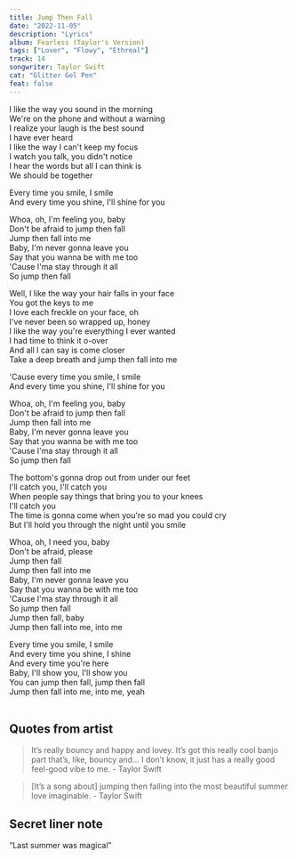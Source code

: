 ```yaml
---
title: Jump Then Fall
date: "2022-11-05"
description: "Lyrics"
album: Fearless (Taylor's Version)
tags: ["Lover", "Flowy", "Ethreal"]
track: 14
songwriter: Taylor Swift
cat: "Glitter Gel Pen"
feat: false
---
```


<p className="verse-one">
I like the way you sound in the morning <br />
We're on the phone and without a warning <br />
I realize your laugh is the best sound <br />
I have ever heard <br />
I like the way I can't keep my focus <br />
I watch you talk, you didn't notice <br />
I hear the words but all I can think is <br />
We should be together <br />
</p>
<p className="pre-chorus">
Every time you smile, I smile <br />
And every time you shine, I'll shine for you <br />
</p>
<p className="chorus">
Whoa, oh, I'm feeling you, baby <br />
Don't be afraid to jump then fall <br />
Jump then fall into me <br />
Baby, I'm never gonna leave you <br />
Say that you wanna be with me too <br />
'Cause I'ma stay through it all <br />
So jump then fall <br />
</p>
<p className="verse-two">
Well, I like the way your hair falls in your face <br />
You got the keys to me <br />
I love each freckle on your face, oh <br />
I've never been so wrapped up, honey <br />
I like the way you're everything I ever wanted <br />
I had time to think it o-over <br />
And all I can say is come closer <br />
Take a deep breath and jump then fall into me <br />
</p>
<p className="pre-chorus">
'Cause every time you smile, I smile <br />
And every time you shine, I'll shine for you <br />
</p>
<p className="chorus">
Whoa, oh, I'm feeling you, baby <br />
Don't be afraid to jump then fall <br />
Jump then fall into me <br />
Baby, I'm never gonna leave you <br />
Say that you wanna be with me too <br />
'Cause I'ma stay through it all <br />
So jump then fall <br />
</p>
<p className="bridge">
The bottom's gonna drop out from under our feet <br />
I'll catch you, I'll catch you <br />
When people say things that bring you to your knees <br />
I'll catch you <br />
The time is gonna come when you're so mad you could cry <br />
But I'll hold you through the night until you smile <br />
</p>
<p className="chorus">
Whoa, oh, I need you, baby <br />
Don't be afraid, please <br />
Jump then fall <br />
Jump then fall into me <br />
Baby, I'm never gonna leave you <br />
Say that you wanna be with me too <br />
'Cause I'ma stay through it all <br />
So jump then fall <br />
Jump then fall, baby <br />
Jump then fall into me, into me <br />
</p>
<p className="outro">
Every time you smile, I smile <br />
And every time you shine, I shine <br />
And every time you're here <br />
Baby, I'll show you, I'll show you <br />
You can jump then fall, jump then fall <br />
Jump then fall into me, into me, yeah <br />
 <br />
 </p>

## Quotes from artist

<blockquote>
 It’s really bouncy and happy and lovey. It’s got this really cool banjo part that’s, like, bouncy and… I don’t know, it just has a really good feel-good vibe to me. - Taylor Swift
</blockquote>

<blockquote>
[It’s a song about] jumping then falling into the most beautiful summer love imaginable. - Taylor Swift
</blockquote>

## Secret liner note

“Last summer was magical”
